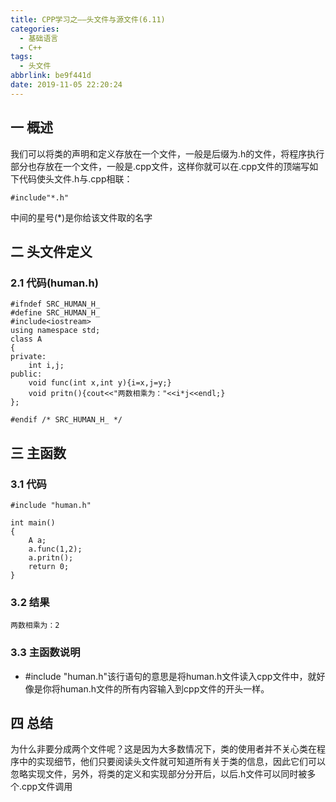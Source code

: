 ```yaml
---
title: CPP学习之——头文件与源文件(6.11)
categories:
  - 基础语言
  - C++
tags:
  - 头文件
abbrlink: be9f441d
date: 2019-11-05 22:20:24
---
```

## 一  概述

我们可以将类的声明和定义存放在一个文件，一般是后缀为.h的文件，将程序执行部分也存放在一个文件，一般是.cpp文件，这样你就可以在.cpp文件的顶端写如下代码使头文件.h与.cpp相联：  

```
#include"*.h"
```

中间的星号(*)是你给该文件取的名字  

<!--more-->

## 二 头文件定义

### 2.1 代码(human.h)

```
#ifndef SRC_HUMAN_H_
#define SRC_HUMAN_H_
#include<iostream>
using namespace std;
class A
{
private:
	int i,j;
public:
    void func(int x,int y){i=x,j=y;}
    void pritn(){cout<<"两数相乘为："<<i*j<<endl;}
};

#endif /* SRC_HUMAN_H_ */
```

## 三 主函数

### 3.1 代码

```
#include "human.h"

int main()
{
	A a;
	a.func(1,2);
	a.pritn();
	return 0;
}

```

### 3.2 结果

```
两数相乘为：2
```

### 3.3 主函数说明

* #include "human.h"该行语句的意思是将human.h文件读入cpp文件中，就好像是你将human.h文件的所有内容输入到cpp文件的开头一样。

## 四 总结

为什么非要分成两个文件呢？这是因为大多数情况下，类的使用者并不关心类在程序中的实现细节，他们只要阅读头文件就可知道所有关于类的信息，因此它们可以忽略实现文件，另外，将类的定义和实现部分分开后，以后.h文件可以同时被多个.cpp文件调用